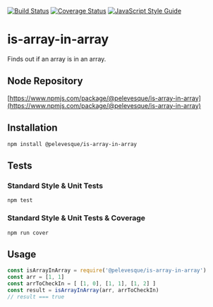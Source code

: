 [![Build Status](https://travis-ci.org/pelevesque/is-array-in-array.svg?branch=master)](https://travis-ci.org/pelevesque/is-array-in-array)
[![Coverage Status](https://coveralls.io/repos/github/pelevesque/is-array-in-array/badge.svg?branch=master)](https://coveralls.io/github/pelevesque/is-array-in-array?branch=master)
[![JavaScript Style Guide](https://img.shields.io/badge/code_style-standard-brightgreen.svg)](https://standardjs.com)

# is-array-in-array

Finds out if an array is in an array.

## Node Repository

[https://www.npmjs.com/package/@pelevesque/is-array-in-array](https://www.npmjs.com/package/@pelevesque/is-array-in-array)

## Installation

`npm install @pelevesque/is-array-in-array`

## Tests

### Standard Style & Unit Tests

`npm test`

### Standard Style & Unit Tests & Coverage

`npm run cover`

## Usage

```js
const isArrayInArray = require('@pelevesque/is-array-in-array')
const arr = [1, 1]
const arrToCheckIn = [ [1, 0], [1, 1], [1, 2] ]
const result = isArrayInArray(arr, arrToCheckIn)
// result === true
```
